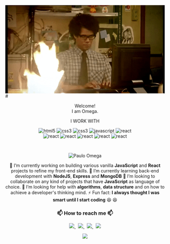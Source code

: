   <img align="right" src="./img/togithub.gif" width="100%" height="280"/>
# <p align="center">Welcome! <br> I am Omega. <br> </p>
  <p align="center">I WORK WITH</p>
  <p align="center">
  <img src=https://devicons.github.io/devicon/devicon.git/icons/html5/html5-original.svg alt=html5 width="60"/> 
  <img src=https://devicons.github.io/devicon/devicon.git/icons/css3/css3-original.svg alt=css3 width="60"/> 
  <img src=https://devicons.github.io/devicon/devicon.git/icons/sass/sass-original.svg alt=css3 width="60"/> 
  <img src=https://devicons.github.io/devicon/devicon.git/icons/javascript/javascript-original.svg alt=javascript width="60"/> 
  <img src=https://devicons.github.io/devicon/devicon.git/icons/react/react-original.svg alt=react width="60"/>
  <br> 
  <img src=https://devicons.github.io/devicon/devicon.git/icons/redux/redux-original.svg alt=react width="60"/> 
  <img src=https://devicons.github.io/devicon/devicon.git/icons/nodejs/nodejs-original.svg alt=react width="60"/> 
  <img src=https://devicons.github.io/devicon/devicon.git/icons/express/express-original.svg alt=react width="60"/> 
  <img src=https://devicons.github.io/devicon/devicon.git/icons/mongodb/mongodb-original.svg alt=react width="60"/> 
  <img src=https://devicons.github.io/devicon/devicon.git/icons/webpack/webpack-original.svg alt=react width="60"/> 
 </p>

<br>
   <p align="center"> <img src=https://komarev.com/ghpvc/?username=omegapaulo alt="Paulo Omega"/></p> 

<div markdown="1" align="center">
  
   🔭 I’m currently working on building various vanilla **JavaScript** and **React** projects to refine my front-end skills.
   🌱 I’m currently learning back-end development with **NodeJS**, **Express** and **MongoDB**
   👯 I’m looking to collaborate on any kind of projects that have **JavaScript** as language of choice. 
   🤔 I’m looking for help with **algorithms**, **data structure** and on how to achieve a developer's thinking mind. 
   ⚡ Fun fact: **I always thought I was smart until I start coding** :laughing: :laughing:
</div>
 <h3 align="center">📫 How to reach me 📫</h3>

 <p align="center">
  <a href="https://twitter.com/omegapaulo_">
    <img src="https://img.shields.io/badge/omegapaulo-black?style=flat&logo=twitter">
  </a> &nbsp;
  <a href="https://www.instagram.com/omegapaulo/">
    <img src="https://img.shields.io/badge/omegapaulo-black?style=flat&logo=instagram">
  </a> &nbsp; 
  <a href="https://www.linkedin.com/in/akanksha-raghav-386938188/">
    <img src="https://img.shields.io/badge/omegapaulo-black?style=flat&logo=linkedin">
  </a> &nbsp; 
 <a href="https://www.youtube.com/channel/UCRM7WEiJeBEglLYXpWSQfwQ/about?view_as=subscriber">
    <img src="https://img.shields.io/badge/omegapaulo-black?style=flat&logo=youtube">
  </a>
</p>

<p align="center">
<img src="https://github-readme-stats.vercel.app/api?username=omegapaulo&&show_icons=true&title_color=ffffff&icon_color=bb2acf&text_color=daf7dc&bg_color=151515" width="600">
</p>

